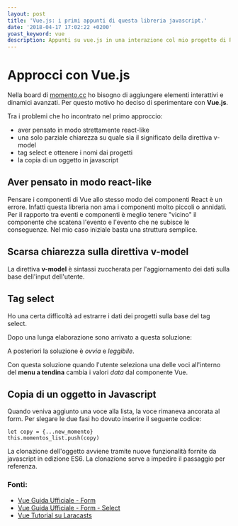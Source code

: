 ```yaml
---
layout: post
title: 'Vue.js: i primi appunti di questa libreria javascript.'
date: '2018-04-17 17:02:22 +0200'
yoast_keyword: vue
description: Appunti su vue.js in una interazione col mio progetto di Rails.
---
```

# Approcci con Vue.js

Nella board di [momento.cc](momento.cc) ho bisogno di aggiungere elementi interattivi e dinamici avanzati. Per questo motivo ho deciso di sperimentare con **Vue.js**.

Tra i problemi che ho incontrato nel primo approccio:

* aver pensato in modo strettamente react-like
* una solo parziale chiarezza su quale sia il significato della direttiva v-model
* tag select e ottenere i nomi dai progetti
* la copia di un oggetto in javascript

## Aver pensato in modo react-like

Pensare i componenti di Vue allo stesso modo dei componenti React è un errore.
Infatti questa libreria non ama i componenti molto piccoli o annidati.
Per il rapporto tra eventi e componenti è meglio tenere "vicino" il componente che scatena l'evento e l'evento che ne subisce le conseguenze.
Nel mio caso iniziale basta una struttura semplice.

## Scarsa chiarezza sulla direttiva v-model

La direttiva **v-model** è sintassi zuccherata per l'aggiornamento dei dati sulla base dell'input dell'utente.

## Tag select

Ho una certa difficoltà ad estrarre i dati dei progetti sulla base del tag select.

Dopo una lunga elaborazione sono arrivato a questa soluzione:

<script src="https://gist.github.com/simonini/956552ed9b5f3a75daf6f31472e88a9f.js"></script>

A posteriori la soluzione è _ovvia_ e _leggibile_.

Con questa soluzione quando l'utente seleziona una delle voci all'interno del **menu a tendina** cambia i valori _data_ dal componente Vue.

## Copia di un oggetto in Javascript

Quando veniva aggiunto una voce alla lista, la voce rimaneva ancorata al form.
Per slegare le due fasi ho dovuto inserire il seguente codice:

```
let copy = {...new_momento}
this.momentos_list.push(copy)
```

La clonazione dell'oggetto avviene tramite nuove funzionalità fornite da javascript in edizione ES6.
La clonazione serve a impedire il passaggio per referenza.

### Fonti:

* [Vue Guida Ufficiale - Form](https://vuejs.org/v2/guide/forms.html)
* [Vue Guida Ufficiale - Form - Select](https://vuejs.org/v2/guide/forms.html#Select)
* [Vue Tutorial su Laracasts](https://laracasts.com/series/learn-vue-2-step-by-step/episodes/12)
